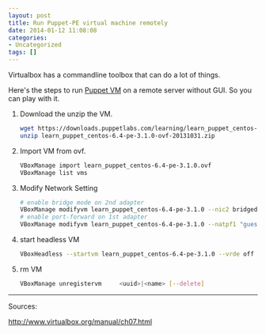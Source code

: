 ```yaml
---
layout: post
title: Run Puppet-PE virtual machine remotely
date: 2014-01-12 11:08:08
categories:
- Uncategorized
tags: []
---
```


Virtualbox has a commandline toolbox that can do a lot of things.

Here's the steps to run [Puppet VM](http://docs.puppetlabs.com/learning/) on a remote server without GUI. So you can play with it.

1. Download the unzip the VM.
   
   ```bash  
   wget https://downloads.puppetlabs.com/learning/learn_puppet_centos-6.4-pe-3.1.0-ovf-20131031.zip
   unzip learn_puppet_centos-6.4-pe-3.1.0-ovf-20131031.zip
   ```

2. Import VM from ovf.
   
   ```bash     
   VBoxManage import learn_puppet_centos-6.4-pe-3.1.0.ovf
   VBoxManage list vms
   ```

3. Modify Network Setting
   
   ```bash     
   # enable bridge mode on 2nd adapter
   VBoxManage modifyvm learn_puppet_centos-6.4-pe-3.1.0 --nic2 bridged --bridgeadapter2 enp3s0
   # enable port-forward on 1st adapter
   VBoxManage modifyvm learn_puppet_centos-6.4-pe-3.1.0 --natpf1 "guestssh,tcp,,2222,,22"
   ```

4. start headless VM

   ```bash
   VBoxHeadless --startvm learn_puppet_centos-6.4-pe-3.1.0 --vrde off
   ```

5. rm VM

   ```bash
   VBoxManage unregistervm     <uuid>|<name> [--delete]
   ```

---

Sources:

http://www.virtualbox.org/manual/ch07.html

